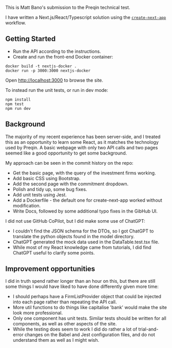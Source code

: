This is Matt Bano's submission to the Preqin technical test.

I have written a Next.js/React/Typescript solution using the [`create-next-app`](https://github.com/vercel/next.js/tree/canary/packages/create-next-app) workflow.

## Getting Started

 - Run the API according to the instructions.
 - Create and run the front-end Docker container:
```
docker build -t nextjs-docker .
docker run -p 3000:3000 nextjs-docker
```

Open [http://localhost:3000](http://localhost:3000) to browse the site.

To instead run the unit tests, or run in dev mode:
```
npm install
npm test
npm run dev
```

## Background

The majority of my recent experience has been server-side, and I treated this as an opportunity to learn some React, as it matches the technology used by Preqin. A basic webpage with only two API calls and two pages seemed like a good opportunity to get some background.

My approach can be seen in the commit history on the repo:
 - Get the basic page, with the query of the investment firms working.
 - Add basic CSS using Bootstrap.
 - Add the second page with the commitment dropdown.
 - Polish and tidy up, some bug fixes.
 - Add unit tests using Jest.
 - Add a Dockerfile - the default one for create-next-app worked without modification.
 - Write Docs, followed by some additional typo fixes in the GibHub UI.

 I did not use GitHub CoPilot, but I did make some use of ChatGPT:
  - I couldn't find the JSON schema for the DTOs, so I got ChatGPT to translate the python objects found in the model directory.
  - ChatGPT generated the mock data used in the DataTable.test.tsx file.
  - While most of my React knowledge came from tutorials, I did find ChatGPT useful to clarify some points.

## Improvement opportunities

I did in truth spend rather longer than an hour on this, but there are still some things I would have liked to have done differently given more time:
 - I should perhaps have a FirmListProvider object that could be injected into each page rather than repeating the API call.
 - More util functions to do things like capitalise 'bank' would make the site look more professional.
 - Only one component has unit tests. Similar tests should be written for all components, as well as other aspects of the site.
 - While the testing does seem to work I did do rather a lot of trial-and-error changes on the Babel and Jest configuration files, and do not understand them as well as I might wish.
